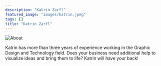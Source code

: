 ```yaml
---
description: "Katrin Zarfl"
featured_image: "images/katrin.jpeg"
tags: []
title: "Katrin Zarfl"
---
```


![About](/images/katrin.jpeg)

Katrin has more than three years of experience working in the Graphic Design and Technology field. Does your business need additional help to visualize ideas and bring them to life? Katrin will have your back!